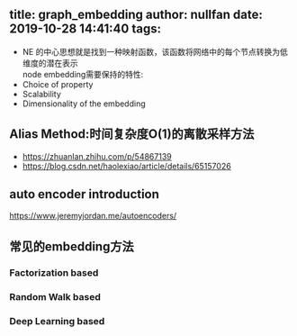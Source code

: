 title: graph_embedding
author: nullfan
date: 2019-10-28 14:41:40
tags:
---
* NE 的中心思想就是找到一种映射函数，该函数将网络中的每个节点转换为低维度的潜在表示  
node embedding需要保持的特性:
* Choice of property
* Scalability  
* Dimensionality of the embedding  
## Alias Method:时间复杂度O(1)的离散采样方法
* https://zhuanlan.zhihu.com/p/54867139
* https://blog.csdn.net/haolexiao/article/details/65157026  
## auto encoder introduction  
https://www.jeremyjordan.me/autoencoders/
## 常见的embedding方法  
### Factorization based
### Random Walk based
### Deep Learning based